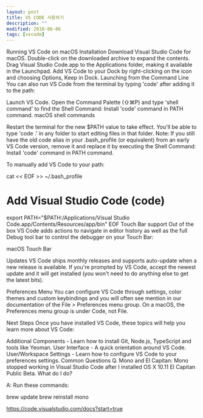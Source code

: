 ```yaml
---
layout: post
title: VS CODE 사용하기
description: ""
modified: 2018-06-06
tags: [vscode]
---
```


Running VS Code on macOS
Installation
Download Visual Studio Code for macOS.
Double-click on the downloaded archive to expand the contents.
Drag Visual Studio Code.app to the Applications folder, making it available in the Launchpad.
Add VS Code to your Dock by right-clicking on the icon and choosing Options, Keep in Dock.
Launching from the Command Line
You can also run VS Code from the terminal by typing 'code' after adding it to the path:

Launch VS Code.
Open the Command Palette (⇧⌘P) and type 'shell command' to find the Shell Command: Install 'code' command in PATH command.
macOS shell commands

Restart the terminal for the new $PATH value to take effect. You'll be able to type 'code .' in any folder to start editing files in that folder.
Note: If you still have the old code alias in your .bash_profile (or equivalent) from an early VS Code version, remove it and replace it by executing the Shell Command: Install 'code' command in PATH command.

To manually add VS Code to your path:

cat << EOF >> ~/.bash_profile
# Add Visual Studio Code (code)
export PATH="\$PATH:/Applications/Visual Studio Code.app/Contents/Resources/app/bin"
EOF
Touch Bar support
Out of the box VS Code adds actions to navigate in editor history as well as the full Debug tool bar to control the debugger on your Touch Bar:

macOS Touch Bar

Updates
VS Code ships monthly releases and supports auto-update when a new release is available. If you're prompted by VS Code, accept the newest update and it will get installed (you won't need to do anything else to get the latest bits).

Preferences Menu
You can configure VS Code through settings, color themes and custom keybindings and you will often see mention in our documentation of the File > Preferences menu group. On a macOS, the Preferences menu group is under Code, not File.

Next Steps
Once you have installed VS Code, these topics will help you learn more about VS Code:

Additional Components - Learn how to install Git, Node.js, TypeScript and tools like Yeoman.
User Interface - A quick orientation around VS Code.
User/Workspace Settings - Learn how to configure VS Code to your preferences settings.
Common Questions
Q. Mono and El Capitan: Mono stopped working in Visual Studio Code after I installed OS X 10.11 El Capitan Public Beta. What do I do?

A: Run these commands:

brew update
brew reinstall mono


https://code.visualstudio.com/docs?start=true